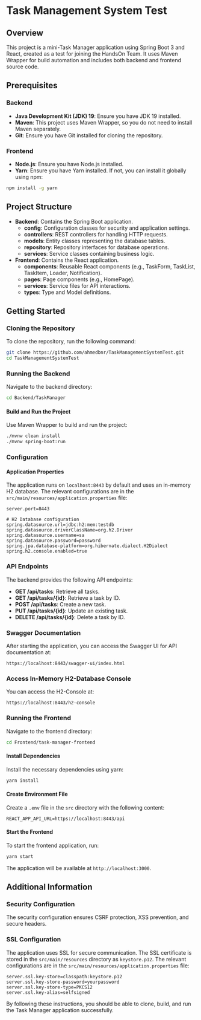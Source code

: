 # Task Management System Test

## Overview

This project is a mini-Task Manager application using Spring Boot 3 and React, created as a test for joining the HandsOn Team. It uses Maven Wrapper for build automation and includes both backend and frontend source code.

## Prerequisites

### Backend

- **Java Development Kit (JDK) 19**: Ensure you have JDK 19 installed.
- **Maven**: This project uses Maven Wrapper, so you do not need to install Maven separately.
- **Git**: Ensure you have Git installed for cloning the repository.

### Frontend

- **Node.js**: Ensure you have Node.js installed.
- **Yarn**: Ensure you have Yarn installed. If not, you can install it globally using npm:

```sh
npm install -g yarn
```

## Project Structure

- **Backend**: Contains the Spring Boot application.
  - **config**: Configuration classes for security and application settings.
  - **controllers**: REST controllers for handling HTTP requests.
  - **models**: Entity classes representing the database tables.
  - **repository**: Repository interfaces for database operations.
  - **services**: Service classes containing business logic.
- **Frontend**: Contains the React application.
  - **components**: Reusable React components (e.g., TaskForm, TaskList, TaskItem, Loader, Notification).
  - **pages**: Page components (e.g., HomePage).
  - **services**: Service files for API interactions.
  - **types**: Type and Model definitions.

## Getting Started

### Cloning the Repository

To clone the repository, run the following command:

```sh
git clone https://github.com/ahmedbnr/TaskManagementSystemTest.git
cd TaskManagementSystemTest
```

### Running the Backend

Navigate to the backend directory:

```sh
cd Backend/TaskManager
```

#### Build and Run the Project

Use Maven Wrapper to build and run the project:

```sh
./mvnw clean install
./mvnw spring-boot:run
```

### Configuration

#### Application Properties

The application runs on `localhost:8443` by default and uses an in-memory H2 database. The relevant configurations are in the `src/main/resources/application.properties` file:

```properties
server.port=8443

# H2 Database configuration
spring.datasource.url=jdbc:h2:mem:testdb
spring.datasource.driverClassName=org.h2.Driver
spring.datasource.username=sa
spring.datasource.password=password
spring.jpa.database-platform=org.hibernate.dialect.H2Dialect
spring.h2.console.enabled=true
```

### API Endpoints

The backend provides the following API endpoints:

- **GET /api/tasks**: Retrieve all tasks.
- **GET /api/tasks/{id}**: Retrieve a task by ID.
- **POST /api/tasks**: Create a new task.
- **PUT /api/tasks/{id}**: Update an existing task.
- **DELETE /api/tasks/{id}**: Delete a task by ID.

### Swagger Documentation

After starting the application, you can access the Swagger UI for API documentation at:

```
https://localhost:8443/swagger-ui/index.html
```

### Access In-Memory H2-Database Console

You can access the H2-Console at:

```
https://localhost:8443/h2-console
```

### Running the Frontend

Navigate to the frontend directory:

```sh
cd Frontend/task-manager-frontend
```

#### Install Dependencies

Install the necessary dependencies using yarn:

```sh
yarn install
```

#### Create Environment File

Create a `.env` file in the `src` directory with the following content:

```
REACT_APP_API_URL=https://localhost:8443/api
```

#### Start the Frontend

To start the frontend application, run:

```sh
yarn start
```

The application will be available at `http://localhost:3000`.

## Additional Information

### Security Configuration

The security configuration ensures CSRF protection, XSS prevention, and secure headers.

### SSL Configuration

The application uses SSL for secure communication. The SSL certificate is stored in the `src/main/resources` directory as `keystore.p12`. The relevant configurations are in the `src/main/resources/application.properties` file:

```properties
server.ssl.key-store=classpath:keystore.p12
server.ssl.key-store-password=yourpassword
server.ssl.key-store-type=PKCS12
server.ssl.key-alias=selfsigned
```

By following these instructions, you should be able to clone, build, and run the Task Manager application successfully.
